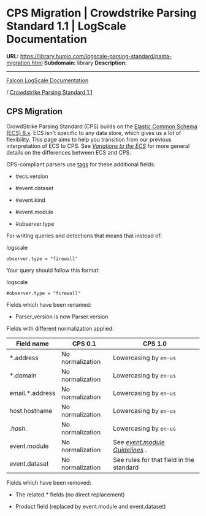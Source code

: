 # CPS Migration | Crowdstrike Parsing Standard 1.1 | LogScale Documentation

**URL:** https://library.humio.com/logscale-parsing-standard/pasta-migration.html
**Subdomain:** library
**Description:** 

---

[Falcon LogScale Documentation](https://library.humio.com)

/ [Crowdstrike Parsing Standard 1.1](pasta.html)

## CPS Migration

CrowdStrike Parsing Standard (CPS) builds on the [Elastic Common Schema (ECS) 8.x](https://www.elastic.co/guide/en/ecs/current/index.html). ECS isn't specific to any data store, which gives us a lot of flexibility. This page aims to help you transition from our previous interpretation of ECS to CPS. See [_Variations to the ECS_](pasta-ecs.html "Variations to the ECS") for more general details on the differences between ECS and CPS. 

CPS-compliant parsers use [tags](https://library.humio.com/logscale-architecture/training-arch-op-ingest-ingest.html#training-arch-op-ingest-ingest-tags) for these additional fields: 

  * #ecs.version

  * #event.dataset

  * #event.kind

  * #event.module

  * #observer.type




For writing queries and detections that means that instead of: 

logscale
    
    
    observer.type = "firewall"

Your query should follow this format: 

logscale
    
    
    #observer.type = "firewall"

Fields which have been renamed: 

  * Parser_version is now Parser.version




Fields with different normalization applied: 

Field name |  CPS 0.1 |  CPS 1.0   
---|---|---  
*.address |  No normalization |  Lowercasing by `en-us`  
*.domain |  No normalization |  Lowercasing by `en-us`  
email.*.address |  No normalization |  Lowercasing by `en-us`  
host.hostname |  No normalization |  Lowercasing by `en-us`  
*.hash.* |  No normalization |  Lowercasing by `en-us`  
event.module |  No normalization |  See [_event.module Guidelines_](pasta-event-module.html "event.module Guidelines") .   
event.dataset |  No normalization |  See rules for that field in the standard   
  
Fields which have been removed: 

  * The related.* fields (no direct replacement) 

  * Product field (replaced by event.module and event.dataset)

